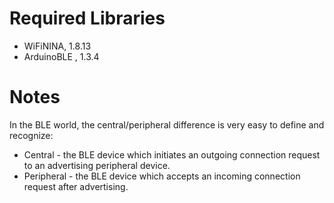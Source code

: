 


Required Libraries
==================

* WiFiNINA, 1.8.13
* ArduinoBLE , 1.3.4

Notes
=====

In the BLE world, the central/peripheral difference is very easy to define and recognize: 

* Central - the BLE device which initiates an outgoing connection request to an advertising peripheral device. 
* Peripheral - the BLE device which accepts an incoming connection request after advertising.
